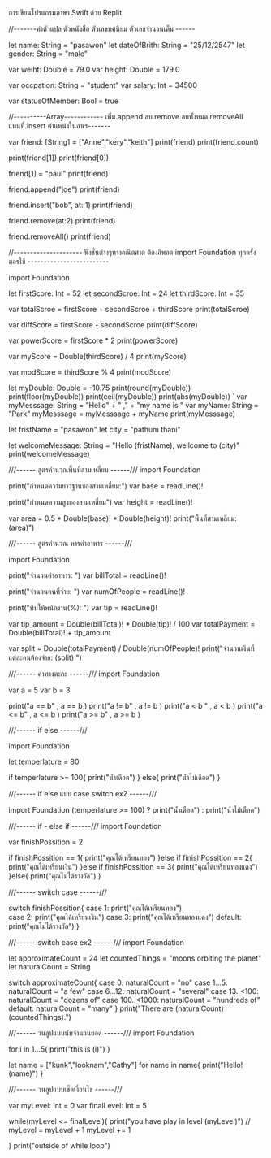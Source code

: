 การเขียนโปรแกรมภาษา Swift ด้วย Replit 

//-------ค่าตัวแปล ตัวหนังสือ ตัวเลขทศนิยม ตัวเลขจำนวนเต็ม ------

let name: String = "pasawon"
let dateOfBrith: String = "25/12/2547"
let gender: String = "male"

var weiht: Double = 79.0
var height: Double = 179.0

var occpation: String = "student"
var salary: Int = 34500

var statusOfMember: Bool = true 


//----------Array------------ เพิ่ม.append  ลบ.remove ลบทั้งหมด.removeAll แทนที่.insert ตำแหน่งในอาเร-------

var friend: [String] = ["Anne","kery","keith"]
print(friend)
print(friend.count)

print(friend[1])
print(friend[0])

friend[1] = "paul"
print(friend) 

friend.append("joe")
print(friend)

friend.insert("bob", at: 1)
print(friend)

friend.remove(at:2)
print(friend)

friend.removeAll()
print(friend)

//--------------------- ฟังชั่นต่างๆทางคณิตศาต ต้องอิพอต import Foundation ทุกครั้งตอรใช้ -------------------------

import Foundation

let firstScore: Int = 52
let secondScroe: Int = 24
let thirdScore: Int = 35

var totalScroe = firstScore + secondScroe + thirdScore
print(totalScroe)

var diffScore = firstScore - secondScroe
print(diffScore)

var powerScore = firstScore * 2
print(powerScore)

var myScore = Double(thirdScore) / 4
print(myScore)

var modScore = thirdScore % 4
print(modScore)

let myDouble: Double = -10.75
print(round(myDouble))
print(floor(myDouble))
print(ceil(myDouble))
print(abs(myDouble))
`
var myMesssage: String =  "Hello" + " ," + "my name is "
var myName: String = "Park"
myMesssage = myMesssage + myName
print(myMesssage)


let fristName = "pasawon"
let city = "pathum thani"

let welcomeMessage: String = "Hello \(fristName), wellcome to \(city)" 
print(welcomeMessage)


///------ สูตรคำนวณพื้นที่สามเหลี่ยม ------///
import Foundation

print("กำหนดความยาวฐานของสามเหลี่ยม:")
var base = readLine()!

print("กำหนดความสูงของสามเหลี่ยม")
var height = readLine()!

var area = 0.5 * Double(base)! * Double(height)!
print("พื้นที่สามเหลี่ยม: \(area)")


///------ สูตรคำนวณ หารค่าอาหาร ------///

import Foundation


print("จำนวนค่าอาหาร: ")
var billTotal = readLine()!

print("จำนวนคนที่จ่าย: ")
var numOfPeople = readLine()!

print("ทิปให้พนักงาน(%): ")
var tip = readLine()!

var tip_amount = Double(billTotal)! * Double(tip)! / 100
var totalPayment = Double(billTotal)! + tip_amount


var split = Double(totalPayment) / Double(numOfPeople)!
print("จำนวนเงินที่แต่ละคนต้องจ่าย: \(split) ")


///------ ค่าทางตะกะ ------///
import Foundation

var a = 5
var b = 3

print("a == b" , a == b )
print("a != b" , a != b )
print("a < b " , a < b )
print("a <= b" , a <= b )
print("a >= b" , a >= b )


///------ if else ------///

import Foundation

let temperlature = 80

if temperlature >= 100{
  print("น้ำเดือด")
} else{
  print("น้ำไม่เดือด")
}

///------ if else แบบ case switch ex2 ------///

import Foundation
(temperlature >= 100) ? print("น้ำเดือด") : print("น้ำไม่เดือด")



///------ if - else if   ------///
import Foundation


var finishPossition = 2

if finishPossition == 1{
  print("คุณได้เหรียนทอง")
}else if finishPossition == 2{
  print("คุณได้เหรียนเงิน")
}else if finishPossition == 3{
  print("คุณได้เหรียนทองแดง")
}else{
  print("คุณไม่ได้รางวัล")
}


///------ switch case   ------///

switch finishPossition{
  case 1:
  print("คุณได้เหรียนทอง")  
   case 2: 
  print("คุณได้เหรียนเงิน")
  case 3:
  print("คุณได้เหรียนทองแดง")
  default:
  print("คุณไม่ได้รางวัล")
}


///------ switch case  ex2 ------///
import Foundation

let approximateCount = 24
let countedThings = "moons orbiting the planet"
let naturalCount = String

switch approximateCount{
  case 0:
    naturalCount = "no"
  case 1...5:
    naturalCount = "a few"
  case 6...12:
    naturalCount = "several"
  case 13..<100:
    naturalCount = "dozens of"
  case 100..<1000:
    naturalCount = "hundreds of"
  default:
    naturalCount = "many"
}
print("There are \(naturalCount) \(countedThings).")


///------ วนลูปแบบนับจำนวนยอด ------///
import Foundation

for i in 1...5{
print("this is \(i)")
}  

let name = ["kunk","looknam","Cathy"]
for name in name{
  print("Hello! \(name)")
}

///------ วนลูปแบบเช็คเงื่อนไข ------///

var myLevel: Int = 0
var finalLevel: Int = 5

while(myLevel <= finalLevel){
  print("you have play in level \(myLevel)")
  // myLevel = myLevel + 1
  myLevel += 1
  
}
print("outside of while loop")






